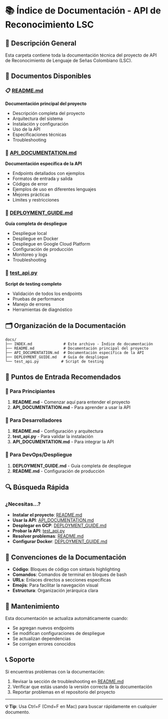 # 📚 Índice de Documentación - API de Reconocimiento LSC

## 🎯 Descripción General

Esta carpeta contiene toda la documentación técnica del proyecto de API de Reconocimiento de Lenguaje de Señas Colombiano (LSC).

## 📖 Documentos Disponibles

### 📋 [README.md](./README.md)
**Documentación principal del proyecto**
- Descripción completa del proyecto
- Arquitectura del sistema
- Instalación y configuración
- Uso de la API
- Especificaciones técnicas
- Troubleshooting

### 🔌 [API_DOCUMENTATION.md](./API_DOCUMENTATION.md)
**Documentación específica de la API**
- Endpoints detallados con ejemplos
- Formatos de entrada y salida
- Códigos de error
- Ejemplos de uso en diferentes lenguajes
- Mejores prácticas
- Límites y restricciones

### 🚀 [DEPLOYMENT_GUIDE.md](./DEPLOYMENT_GUIDE.md)
**Guía completa de despliegue**
- Despliegue local
- Despliegue en Docker
- Despliegue en Google Cloud Platform
- Configuración de producción
- Monitoreo y logs
- Troubleshooting

### 🧪 [test_api.py](./test_api.py)
**Script de testing completo**
- Validación de todos los endpoints
- Pruebas de performance
- Manejo de errores
- Herramientas de diagnóstico

## 🗂️ Organización de la Documentación

```
docs/
├── INDEX.md              # Este archivo - Índice de documentación
├── README.md             # Documentación principal del proyecto
├── API_DOCUMENTATION.md  # Documentación específica de la API
├── DEPLOYMENT_GUIDE.md   # Guía de despliegue
└── test_api.py          # Script de testing
```

## 🎯 Puntos de Entrada Recomendados

### 👶 Para Principiantes
1. **README.md** - Comenzar aquí para entender el proyecto
2. **API_DOCUMENTATION.md** - Para aprender a usar la API

### 🔧 Para Desarrolladores
1. **README.md** - Configuración y arquitectura
2. **test_api.py** - Para validar la instalación
3. **API_DOCUMENTATION.md** - Para integrar la API

### 🚀 Para DevOps/Despliegue
1. **DEPLOYMENT_GUIDE.md** - Guía completa de despliegue
2. **README.md** - Configuración de producción

## 🔍 Búsqueda Rápida

### ¿Necesitas...?

- **Instalar el proyecto**: [README.md](./README.md#instalación-y-configuración)
- **Usar la API**: [API_DOCUMENTATION.md](./API_DOCUMENTATION.md#ejemplos-de-uso)
- **Desplegar en GCP**: [DEPLOYMENT_GUIDE.md](./DEPLOYMENT_GUIDE.md#despliegue-en-google-cloud-platform)
- **Probar la API**: [test_api.py](./test_api.py)
- **Resolver problemas**: [README.md](./README.md#troubleshooting)
- **Configurar Docker**: [DEPLOYMENT_GUIDE.md](./DEPLOYMENT_GUIDE.md#despliegue-en-docker)

## 📝 Convenciones de la Documentación

- **Código**: Bloques de código con sintaxis highlighting
- **Comandos**: Comandos de terminal en bloques de bash
- **URLs**: Enlaces directos a secciones específicas
- **Emojis**: Para facilitar la navegación visual
- **Estructura**: Organización jerárquica clara

## 🔄 Mantenimiento

Esta documentación se actualiza automáticamente cuando:
- Se agregan nuevos endpoints
- Se modifican configuraciones de despliegue
- Se actualizan dependencias
- Se corrigen errores conocidos

## 📞 Soporte

Si encuentras problemas con la documentación:
1. Revisar la sección de troubleshooting en [README.md](./README.md)
2. Verificar que estás usando la versión correcta de la documentación
3. Reportar problemas en el repositorio del proyecto

---

**💡 Tip**: Usa Ctrl+F (Cmd+F en Mac) para buscar rápidamente en cualquier documento.
